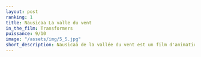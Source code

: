 ```yaml
---
layout: post
ranking: 1
title: Nausicaa La valle du vent
in_the_film: Transformers
puissance: 9/10
image: "/assets/img/5_5.jpg"
short_description: Nausicaä de la vallée du vent est un film d'animation japonais réalisé par Hayao Miyazaki. Sorti dans les salles japonaises en 1984, il est récompensé par le Prix Noburō Ōfuji la même année. Il s'agit de l'adaptation de son manga éponyme publié entre février 1982 et mars 1994 dans le magazine japonais Animage monthly.
---
```

